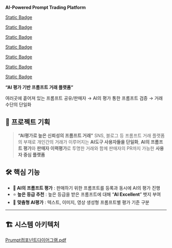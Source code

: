 
**AI-Powered Prompt Trading Platform** 

[Static Badge](https://img.shields.io/badge/JAVA-17-red?style=for-the-badge&logo=java&logoColor=white&logoSize=auto)

[Static Badge](https://img.shields.io/badge/Auth0-1.5.3-%23EB5424?style=for-the-badge&logo=auth0&logoColor=white&logoSize=auto)

[Static Badge](https://img.shields.io/badge/Spring%20Boot-3.4.5-%236DB33F?style=for-the-badge&logo=spring%20boot&logoColor=white&logoSize=auto)

[Static Badge](https://img.shields.io/badge/MySQL-8.2.0-%234479A1?style=for-the-badge&logo=mysql&logoColor=white&logoSize=auto)

[Static Badge](https://img.shields.io/badge/AWS-S3-green?style=for-the-badge&logoColor=white&logoSize=auto)

[Static Badge](https://img.shields.io/badge/AWS-ECS-%23F96702?style=for-the-badge&logoColor=white&logoSize=auto)

[Static Badge](https://img.shields.io/badge/Docker-28.2-%232496ED?style=for-the-badge&logo=docker&logoColor=white&logoSize=auto)

**“AI 평가 기반 프롬프트 거래 플랫폼”**

여러곳에 흩어져 있는 프롬프트 공유/판매자 → AI의 평가 통한 프롬프트 검증 → 거래 수단의 단일화


## 🧠 프로젝트 기획

> **“AI평가로 높은 신뢰성의 프롬프트 거래”**
SNS, 블로그 등 프롬프트 거래 플랫폼의 부재로 개인간의 거래가 이루어지는 **AI도구 사용자들을 단일화**,
**AI의 프롬프트 평가**와 **판매자 이력평가**로 투명한 거래와 함께 판매자의 PR까지 가능한 **사용자 중심 플랫폼**
> 

## 🛠️ 핵심 기능

- **🤖 AI의 프롬프트 평가** : 판매하기 위한 프롬프트를 등록과 동시에 AI의 평가 진행
- ⭐️ **높은 등급 추천** : 높은 등급을 받은 프롬프트에 대해 “**AI Excellent**” 뱃지 부여
- 📝 **맞춤형 AI평가** : 텍스트, 이미지, 영상 생성형 프롬프트별 평가 기준 구분

---

## 🏗️ 시스템 아키텍처

[Prumpt컴포넌트다이어그램.pdf](attachment:0f72004e-85c6-4987-845f-395afb6fb13e:Prumpt컴포넌트다이어그램.pdf)
